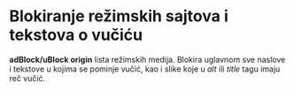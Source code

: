 # Blokiranje režimskih sajtova i tekstova o vučiću

**adBlock/uBlock origin** lista režimskih medija.
Blokira uglavnom sve naslove i tekstove u kojima se pominje vučić, kao i slike koje u  *alt* ili *title* tagu imaju reč vučić.
